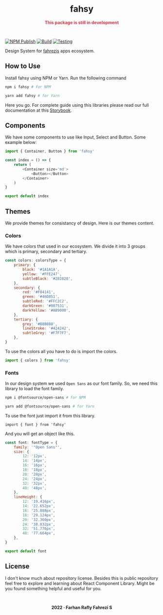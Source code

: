 <div align="center">

# fahsy

</div>

<div align="center"> 
    <p style="font-weight:bold;color:#dc3546;">This package is still in development</p>
</div>

&nbsp;

[![NPM Publish](https://github.com/raflyfahrezi/fahsy/actions/workflows/npm_publish.yml/badge.svg)](https://github.com/raflyfahrezi/fahsy/actions/workflows/npm_publish.yml)
[![Build](https://github.com/raflyfahrezi/fahsy/actions/workflows/build.yml/badge.svg)](https://github.com/raflyfahrezi/fahsy/actions/workflows/build.yml)
[![Testing](https://github.com/raflyfahrezi/fahsy/actions/workflows/testing.yml/badge.svg)](https://github.com/raflyfahrezi/fahsy/actions/workflows/testing.yml)

Design System for [fahrezis](https://fahrezis.com) apps ecosystem.

## How to Use

Install fahsy using NPM or Yarn. Run the following command

```bash
npm i fahsy # for NPM

yarn add fahsy # for Yarn
```

Here you go. For complete guide using this libraries please read our full documentation at this [Storybook](https://fahsy.vercel.app/?path=/story/introduction--page).

## Components

We have some components to use like Input, Select and Button. Some example below:

```js
import { Container, Button } from 'fahsy'

const index = () => {
    return (
        <Container size='md'>
            <Button></Button>
        </Container>
    )
}

export default index
```

## Themes

We provide themes for consistancy of design. Here is our themes content.

### Colors

We have colors that used in our ecosystem. We divide it into 3 groups which is primary, secondary and tertiary.

```js
const colors: colorsType = {
    primary: {
        black: '#1A1A1A',
        yellow: '#FFE247',
        subtleBlack: '#282828',
    },
    secondary: {
        red: '#F84141',
        green: '#46D851',
        subtleRed: '#FFC2C2',
        darkGreen: '#007531',
        darkYellow: '#AB9000',
    },
    tertiary: {
        grey: '#B8B8B8',
        lineStroke: '#424242',
        subtleGrey: '#F7F7F7',
    },
}
```

To use the colors all you have to do is import the colors.

```js
import { colors } from 'fahsy'
```

### Fonts

In our design system we used `Open Sans` as our font family. So, we need this library to load the font family.

```bash
npm i @fontsource/open-sans # for NPM

yarn add @fontsource/open-sans # for Yarn
```

To use the font just import it from this library.

```
import { font } from 'fahsy'
```

And you will get an object like this.

```js
const font: fontType = {
    family: '"Open Sans"',
    size: {
        12: '12px',
        14: '14px',
        16: '16px',
        18: '18px',
        20: '20px',
        24: '24px',
        32: '32px',
        48: '48px',
    },
    lineHeight: {
        12: '19.416px',
        14: '22.652px',
        16: '25.888px',
        18: '29.124px',
        20: '32.360px',
        24: '38.832px',
        32: '51.776px',
        48: '77.664px',
    },
}

export default font
```

## License

I don't know much about repository license. Besides this is public repository feel free to explore and learning about React Component Library. Might be you found something helpful and useful for you.

&nbsp;

<p align="center" style="font-weight: bold;">
2022 &middot; Farhan Rafly Fahrezi S
</p>
